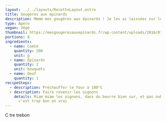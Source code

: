 ```yaml
---
layout: ../../layouts/RecetteLayout.astro
title: Gougères aux épinards
description: Mmmm mes gougères aux épinards ! Je les ai laissées sur le feu ! 😱
type: Apéro
vegan: Végé
thumbnail: https://mesgougeresauxepinards.fr/wp-content/uploads/2016/01/mes_gougeres_aux_epinards_2.jpg
portions: 8
ingredients:
  - name: Comté
    quantity: 200
    unit: g
  - name: Epinards
    quantity: 2
    unit: bouquets
  - name: Oeuf
    quantity: 1
recipeSteps:
  - description: Préchauffer le four à 180°C
  - description: Faire revenir les oignons
    details: Miam miam les oignons, dans du beurre bien sur, et pas oublier de saler
      c'est trop bon en vrai
---
```

C tre trebon
